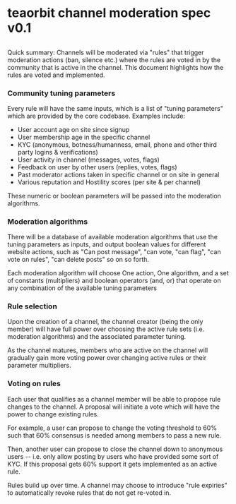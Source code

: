 # teaorbit channel moderation spec v0.1

## 

Quick summary: Channels will be moderated via "rules" that trigger moderation actions \(ban, silence etc.\) where the rules are voted in by the community that is active in the channel. This document highlights how the rules are voted and implemented.

### 

### Community tuning parameters

Every rule will have the same inputs, which is a list of "tuning parameters" which are provided by the core codebase. Examples include:

* User account age on site since signup
* User membership age in the specific channel
* KYC \(anonymous, botness/humanness, email, phone and other third party logins & verifications\)
* User activity in channel \(messages, votes, flags\)
* Feedback on user by other users \(replies, votes, flags\)
* Past moderator actions taken in specific channel or on site in general
* Various reputation and Hostility scores \(per site & per channel\)

These numeric or boolean parameters will be passed into the moderation algorithms.

### 

### Moderation algorithms

There will be a database of available moderation algorithms that use the tuning parameters as inputs, and output boolean values for different website actions, such as "Can post message", "can vote, "can flag", "can vote on rules", "can delete posts" so on so forth.

Each moderation algorithm will choose One action, One algorithm, and a set of constants \(multipliers\) and boolean operators \(and, or\) that operate on any combination of the available tuning parameters

### 

### Rule selection

Upon the creation of a channel, the channel creator \(being the only member\) will have full power over choosing the active rule sets \(i.e. moderation algorithms\) and the associated parameter tuning.

As the channel matures, members who are active on the channel will gradually gain more voting power over changing active rules or their parameter multipliers.

### 

### Voting on rules

Each user that qualifies as a channel member will be able to propose rule changes to the channel. A proposal will initiate a vote which will have the power to change existing rules.

For example, a user can propose to change the voting threshold to 60% such that 60% consensus is needed among members to pass a new rule.

Then, another user can propose to close the channel down to anonymous users -- i.e. only allow posting by users who have provided some sort of KYC. If this proposal gets 60% support it gets implemented as an active rule.

Rules build up over time. A channel may choose to introduce "rule expiries" to automatically revoke rules that do not get re-voted in.

